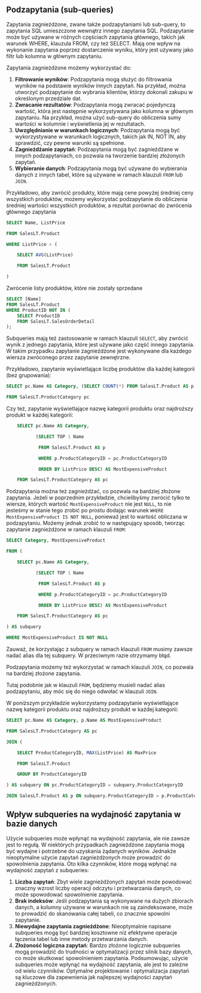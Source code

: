 ## Podzapytania (sub-queries)

Zapytania zagnieżdżone, zwane także podzapytaniami lub sub-query, to zapytania SQL umieszczone wewnątrz innego zapytania SQL. Podzapytanie może być używane w różnych częściach zapytania głównego, takich jak warunek WHERE, klauzula FROM, czy też SELECT. Mają one wpływ na wykonanie zapytania poprzez dostarczenie wyniku, który jest używany jako filtr lub kolumna w głównym zapytaniu.

Zapytania zagnieżdżone możemy wykorzystać do:

1. **Filtrowanie wyników**: Podzapytania mogą służyć do filtrowania wyników na podstawie wyników innych zapytań. Na przykład, można utworzyć podzapytanie do wybrania klientów, którzy dokonali zakupu w określonym przedziale dat.
2. **Zwracanie rezultatów**: Podzapytania mogą zwracać pojedynczą wartość, która jest następnie wykorzystywana jako kolumna w głównym zapytaniu. Na przykład, można użyć sub-query do obliczenia sumy wartości w kolumnie i wyświetlenia jej w rezultatach.
3. **Uwzględnianie w warunkach logicznych**: Podzapytania mogą być wykorzystywane w warunkach logicznych, takich jak IN, NOT IN, aby sprawdzić, czy pewne warunki są spełnione.
4. **Zagnieżdżanie zapytań**: Podzapytania mogą być zagnieżdżane w innych podzapytaniach, co pozwala na tworzenie bardziej złożonych zapytań.
5. **Wybieranie danych**: Podzapytania mogą być używane do wybierania danych z innych tabel, które są używane w ramach klauzuli `FROM` lub `JOIN`.

Przykładowo, aby zwrócić produkty, które mają cene powyżej średniej ceny wszystkich produktów, możemy wykorzystać podzapytanie do obliczenia średniej wartości wszystkich produktów, a rezultat porównać do zwrócenia głównego zapytania


```sql
SELECT Name, ListPrice
FROM SalesLT.Product
WHERE ListPrice > (
    SELECT AVG(ListPrice)
    FROM SalesLT.Product
)
```

Zwrócenie listy produktów, które nie zostały sprzedane


```sql
SELECT [Name]
FROM SalesLT.Product
WHERE ProductID NOT IN (
    SELECT ProductID
    FROM SalesLT.SalesOrderDetail
);
```

Subqueries mają też zastosowanie w ramach klauzuli `SELECT`, aby zwrócić wynik z jednego zapytania, które jest używane jako część innego zapytania. W takim przypadku zapytanie zagnieżdżone jest wykonywane dla każdego wiersza zwróconego przez zapytanie zewnętrzne.

Przykładowo, zapytanie wyświetlające liczbę produktów dla każdej kategorii (bez grupowania):


```sql
SELECT pc.Name AS Category, (SELECT COUNT(*) FROM SalesLT.Product AS p WHERE p.ProductCategoryID = pc.ProductCategoryID) AS ProductCount
FROM SalesLT.ProductCategory pc

```

Czy też, zapytanie wyświetlające nazwę kategorii produktu oraz najdroższy produkt w każdej kategorii:


```sql
    SELECT pc.Name AS Category, 
           (SELECT TOP 1 Name 
            FROM SalesLT.Product AS p 
            WHERE p.ProductCategoryID = pc.ProductCategoryID 
            ORDER BY ListPrice DESC) AS MostExpensiveProduct
    FROM SalesLT.ProductCategory AS pc

```

Podzapytania można też zagnieżdżać, co pozwala na bardziej złożone zapytania. Jeżeli w poprzednim przykładzie, chcielibyśmy zwrócić tylko te wiersze, których wartość `MostExpensiveProduct` nie jest `NULL`, to nie jesteśmy w stanie tego zrobić po prostu dodając warunek `WHERE MostExpensiveProduct IS NOT NULL`, ponieważ jest to wartość obliczana w podzapytaniu. Możemy jednak zrobić to w następujący sposób, tworząc zapytanie zagnieżdżone w ramach klauzuli `FROM`:





```sql
SELECT Category, MostExpensiveProduct
FROM (
    SELECT pc.Name AS Category, 
           (SELECT TOP 1 Name 
            FROM SalesLT.Product AS p 
            WHERE p.ProductCategoryID = pc.ProductCategoryID 
            ORDER BY ListPrice DESC) AS MostExpensiveProduct
    FROM SalesLT.ProductCategory AS pc
) AS subquery
WHERE MostExpensiveProduct IS NOT NULL

```

Zauważ, że korzystając z subquery w ramach klauzuli `FROM` musimy zawsze nadać alias dla tej subquery. W przeciwnym razie otrzymamy błąd.

Podzapytania możemy też wykorzystać w ramach klauzuli `JOIN`, co pozwala na bardziej złożone zapytania.

Tutaj podobnie jak w klauzuli `FROM`, będziemy musieli nadać alias podzapytaniu, aby móc się do niego odwołać w klauzuli `JOIN`.

 W poniższym przykładzie wykorzystamy podzapytanie wyświetlające nazwę kategorii produktu oraz najdroższy produkt w każdej kategorii:




```sql
SELECT pc.Name AS Category, p.Name AS MostExpensiveProduct
FROM SalesLT.ProductCategory AS pc
JOIN (
    SELECT ProductCategoryID, MAX(ListPrice) AS MaxPrice
    FROM SalesLT.Product
    GROUP BY ProductCategoryID
) AS subquery ON pc.ProductCategoryID = subquery.ProductCategoryID
JOIN SalesLT.Product AS p ON subquery.ProductCategoryID = p.ProductCategoryID AND subquery.MaxPrice = p.ListPrice;

```

## Wpływ subqueries na wydajność zapytania w bazie danych

Użycie subqueries może wpłynąć na wydajność zapytania, ale nie zawsze jest to regułą. W niektórych przypadkach zagnieżdżone zapytania mogą być wydajne i potrzebne do uzyskania żądanych wyników. Jednakże nieoptymalne użycie zapytań zagnieżdżonych może prowadzić do spowolnienia zapytania. Oto kilka czynników, które mogą wpłynąć na wydajność zapytań z subqueries:
1. **Liczba zapytań**: Zbyt wiele zagnieżdżonych zapytań może powodować znaczny wzrost liczby operacji odczytu i przetwarzania danych, co może spowodować spowolnienie zapytania.
2. **Brak indeksów**: Jeśli podzapytania są wykonywane na dużych zbiorach danych, a kolumny używane w warunkach nie są zaindeksowane, może to prowadzić do skanowania całej tabeli, co znacznie spowolni zapytanie.
3. **Niewydajne zapytania zagnieżdżone**: Nieoptymalnie napisane subqueries mogą być bardziej kosztowne niż efektywne operacje łączenia tabel lub inne metody przetwarzania danych.
4. **Złożoność logiczna zapytań**: Bardzo złożone logicznie subqueries mogą prowadzić do trudności w optymalizacji przez silnik bazy danych, co może skutkować spowolnieniem zapytania.
Podsumowując, użycie subqueries może wpłynąć na wydajność zapytania, ale jest to zależne od wielu czynników. Optymalne projektowanie i optymalizacja zapytań są kluczowe dla zapewnienia jak najlepszej wydajności zapytań zagnieżdżonych.
